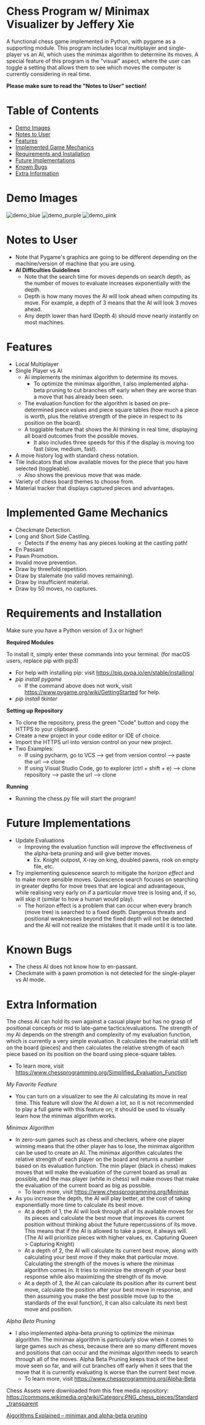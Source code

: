 # Chess Program w/ Minimax Visualizer by Jeffery Xie
A functional chess game implemented in Python, with pygame as a supporting module. This program includes local multiplayer and single-player vs an AI, which uses the minimax algorithm to determine its moves. A special feature of this program is the "visual" aspect, where the user can toggle a setting that allows them to see which moves the computer is currently considering in real time.

**Please make sure to read the "Notes to User" section!**

# Table of Contents
* [Demo Images](#demo)
* [Notes to User](#notes)
* [Features](#features)
* [Implemented Game Mechanics](#mechanics)
* [Requirements and Installation](#req)
* [Future Implementations](#future)
* [Known Bugs](#bugs)
* [Extra Information](#extra)

# Demo Images <a name="demo"></a>
![demo_blue](https://github.com/rJefferyXie/Chess-Program-with-Minimax-Visualizer/assets/73203729/c92d37e8-9312-44b0-8a25-e0eb247d3185)
![demo_purple](https://github.com/rJefferyXie/Chess-Program-with-Minimax-Visualizer/assets/73203729/31c1e06b-eca2-4199-ac6d-5a4052545324)
![demo_pink](https://github.com/rJefferyXie/Chess-Program-with-Minimax-Visualizer/assets/73203729/2bcc3aed-ad7c-4c24-805a-2939a7b79edf)

# Notes to User <a name="notes"></a>
* Note that Pygame's graphics are going to be different depending on the machine/version of machine that you are using.
* **AI Difficulties Guidelines**
  * Note that the search time for moves depends on search depth, as the number of moves to evaluate increases exponentially with the depth.
  * Depth is how many moves the AI will look ahead when computing its move. For example, a depth of 3 means that the AI will look 3 moves ahead.
  * Any depth lower than hard (Depth 4) should move nearly instantly on most machines.

# Features <a name="features"></a>
* Local Multiplayer
* Single Player vs AI
  * AI implements the minimax algorithm to determine its moves.
    * To optimize the minimax algorithm, I also implemented alpha-beta pruning to cut branches off early when they are worse than a move that has already been seen.
  * The evaluation function for the algorithm is based on pre-determined piece values and piece square tables (how much a piece is worth, plus the relative strength of the piece in respect to its position on the board).
  * A togglable feature that shows the AI thinking in real time, displaying all board outcomes from the possible moves.
    * It also includes three speeds for this if the display is moving too fast (slow, medium, fast).
* A move history log with standard chess notation.
* Tile indicators that show available moves for the piece that you have selected (toggleable).
  * Also shows the previous move that was made.
* Variety of chess board themes to choose from.
* Material tracker that displays captured pieces and advantages.
  
# Implemented Game Mechanics <a name="mechanics"></a>
* Checkmate Detection.
* Long and Short Side Castling.
    * Detects if the enemy has any pieces looking at the castling path!
* En Passant
* Pawn Promotion.
* Invalid move prevention.
* Draw by threefold repetition.
* Draw by stalemate (no valid moves remaining).
* Draw by insufficient material.
* Draw by 50 moves, no captures.

# Requirements and Installation <a name="req"></a>
Make sure you have a Python version of 3.x or higher!

**Required Modules**

To install it, simply enter these commands into your terminal. (for macOS users, replace pip with pip3)
* For help with installing pip: visit https://pip.pypa.io/en/stable/installing/
* *pip install pygame*
  * If the command above does not work, visit https://www.pygame.org/wiki/GettingStarted for help.
* *pip install tkinter*

**Setting up Repository**
* To clone the repository, press the green "Code" button and copy the HTTPS to your clipboard.
* Create a new project in your code editor or IDE of choice.
* Import the HTTPS url into version control on your new project.
* Two Examples:
  * If using pycharm, go to VCS --> get from version control --> paste the url --> clone
  * If using Visual Studio Code, go to explorer (ctrl + shift + e) --> clone repository --> paste the url --> clone

**Running**
* Running the chess.py file will start the program!

# Future Implementations <a name="future"></a>
* Update Evaluations
  * Improving the evaluation function will improve the effectiveness of the alpha-beta pruning and will give better moves.
    * Ex. Knight outpost, X-ray on king, doubled pawns, rook on empty file, etc.
* Try implementing quiescence search to mitigate the *horizon effect* and to make more sensible moves. Quiescence search focuses on searching in greater depths for move trees that are logical and advantageous, while realising very early on if a particular move tree is losing and, if so, will skip it (similar to how a human would play).
  * The horizon effect is a problem that can occur when every branch (move tree) is searched to a fixed depth. Dangerous threats and positional weaknesses beyond the fixed depth will not be detected and the AI will not realize the mistakes that it made until it is too late. 

# Known Bugs <a name="bugs"></a>
  * The chess AI does not know how to en-passant.
  * Checkmate with a pawn promotion is not detected for the single-player vs AI mode.

# Extra Information <a name="extra"></a>
The chess AI can hold its own against a casual player but has no grasp of positional concepts or mid to late-game tactics/evaluations. The strength of my AI depends on the strength and complexity of my evaluation function, which is currently a very simple evaluation. It calculates the material still left on the board (pieces) and then calculates the relative strength of each piece based on its position on the board using piece-square tables.
* To learn more, visit https://www.chessprogramming.org/Simplified_Evaluation_Function

*My Favorite Feature*
* You can turn on a visualizer to see the AI calculating its move in real time. This feature will slow the AI down a lot, so it is not recommended to play a full game with this feature on; it should be used to visually learn how the minimax algorithm works.

*Minimax Algorithm*
* In zero-sum games such as chess and checkers, where one player winning means that the other player has to lose, the minimax algorithm can be used to create an AI. The minimax algorithm calculates the relative strength of each player on the board and returns a number based on its evaluation function. The min player (black in chess) makes moves that will make the evaluation of the current board as small as possible, and the max player (white in chess) will make moves that make the evaluation of the current board as big as possible. 
  * To learn more, visit https://www.chessprogramming.org/Minimax
* As you increase the depth, the AI will play better, at the cost of taking exponentially more time to calculate its best move.
  * At a depth of 1, the AI will look through all of its available moves for its pieces and calculate the best move that improves its current position without thinking about the future repercussions of its move. This means that if the AI is allowed to take a piece, it always will. (The AI will prioritize pieces with higher values, ex. Capturing Queen > Capturing Knight) 
  * At a depth of 2, the AI will calculate its current best move, along with calculating your best move if they make that particular move. Calculating the strength of the moves is where the minimax algorithm comes in. It tries to minimize the strength of your best response while also maximizing the strength of its move.
  * At a depth of 3, the AI can calculate its position after its current best move, calculate the position after your best move in response, and then assuming you make the best possible move (up to the standards of the eval function), it can also calculate its next best move and position.

*Alpha Beta Pruning*
* I also implemented alpha-beta pruning to optimize the minimax algorithm. The minimax algorithm is particularly slow when it comes to large games such as chess, because there are so many different moves and positions that can occur and the minimax algorithm needs to search through all of the moves. Alpha Beta Pruning keeps track of the best move seen so far, and will cut branches off early when it sees that the move that it is currently evaluating is worse than the current best move.
  * To learn more, visit https://www.chessprogramming.org/Alpha-Beta

Chess Assets were downloaded from this free media repository: https://commons.wikimedia.org/wiki/Category:PNG_chess_pieces/Standard_transparent

[Algorithms Explained – minimax and alpha-beta pruning](https://www.youtube.com/watch?v=l-hh51ncgDI)
